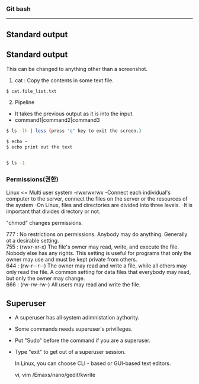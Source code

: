 ### Git bash
---
## Standard output 

## Standard output 
This can be changed to anything other than a screenshot.


1. cat : Copy the contents in some text file.
```sh
$ cat.file_list.txt
```

2. Pipeline 
 - It takes the previous output as it is into the input.
 - command1|command2|command3
```sh
$ ls -lh | less (press "q" key to exit the screen.)
```

```sh
$ echo ~
$ echo print out the text 


$ ls -1
```

### Permissions(권한) 
Linux <= Multi user system 
-rwxrwxrwx 
-Connect each individual's computer to the server, connect the files on the server or the resources of the system
-On Linux, files and directories are divided into three levels.
-It is important that divides directory or not. 

"chmod" changes permissions. 

777 : No restrictions on permissions. Anybody may do anything. Generally ot a desirable setting.  
755 : (rwxr-xr-x) The file's owner may read, write, and execute the file. Nobody else has any rights. This setting is useful for programs that only the owner may use and must be kept private from others.  
644 : (rw-r--r--) The owner may read and write a file, while all others may only read the file. A common setting for data files that everybody may read, but only the owner may change.   
666 : (rw-rw-rw-) All users may read and write the file.   


## Superuser 
- A superuser has all system adimnistation aythority.  
- Some commands needs superuser's privilleges.   
- Put "Sudo" before the command if you are a superuser. 

- Type "exit" to get out of a superuser session.

  In Linux, you can choose CLI - based or GUI-based text editors.


  vi, vim /Emaxs/nano/gedit/kwrite
